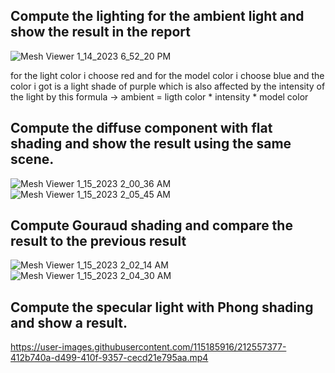 ## Compute the lighting for the ambient light and show the result in the report

![Mesh Viewer 1_14_2023 6_52_20 PM](https://user-images.githubusercontent.com/115185916/212485544-4dae2191-e88e-434d-98c9-740d3d356a65.png)

for the light color i choose red and for the model color i choose blue and the color i got is a light shade of purple which is also affected by the intensity of the light
by this formula -> ambient = ligth color * intensity * model color


## Compute the diffuse component with flat shading and show the result using the same scene.
![Mesh Viewer 1_15_2023 2_00_36 AM](https://user-images.githubusercontent.com/115185916/212502378-66f62a6f-2954-45d2-a354-25e459d42e7f.png)
![Mesh Viewer 1_15_2023 2_05_45 AM](https://user-images.githubusercontent.com/115185916/212502490-fe6c057f-6ffd-4779-856f-06e0406dac0a.png)

## Compute Gouraud shading and compare the result to the previous result
![Mesh Viewer 1_15_2023 2_02_14 AM](https://user-images.githubusercontent.com/115185916/212502432-b320c315-08b1-42a4-9e1a-c228868a9772.png)
![Mesh Viewer 1_15_2023 2_04_30 AM](https://user-images.githubusercontent.com/115185916/212502474-71099834-48fc-4697-bd73-5a9de708fa3b.png)


## Compute the specular light with Phong shading and show a result.
https://user-images.githubusercontent.com/115185916/212557377-412b740a-d499-410f-9357-cecd21e795aa.mp4


